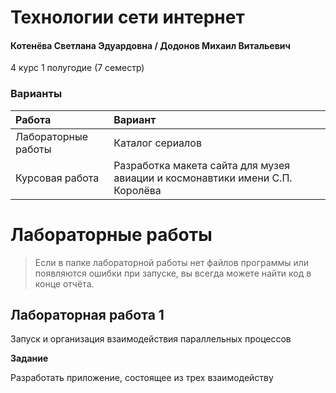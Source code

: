 # Технологии сети интернет

#### Котенёва Светлана Эдуардовна / Додонов Михаил Витальевич

4 курс 1 полугодие (7 семестр)

### Варианты

| Работа | Вариант |
| :------------------ | :------ |
| Лабораторные работы                  | Каталог сериалов       |
| Курсовая работа                   | Разработка макета сайта для музея авиации и	космонавтики имени С.П. Королёва       |

# Лабораторные работы

> Если в папке лабораторной работы нет файлов программы или появляются ошибки при запуске, вы всегда можете найти код в конце отчёта.

## Лабораторная работа 1

Запуск и организация взаимодействия параллельных процессов

**Задание**

Разработать приложение, состоящее из трех взаимодейству
